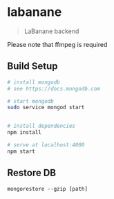 # labanane

> LaBanane backend

Please note that ffmpeg is required

## Build Setup

``` bash
# install mongodb
# see https://docs.mongodb.com

# start mongodb
sudo service mongod start


# install dependencies
npm install

# serve at localhost:4000
npm start
```

## Restore DB

```
mongorestore --gzip [path]
```
